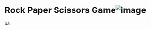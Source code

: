 # Rock Paper Scissors Game![image](https://github.com/rajeshchary1999/Rock_Paper_Scissors/assets/104690664/e4286a95-96e4-4428-9a61-a9415955af81)

ba
